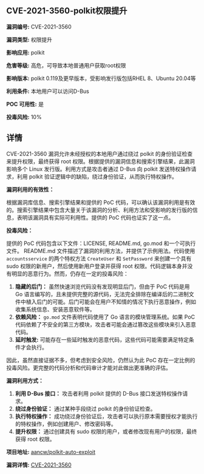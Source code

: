 ## CVE-2021-3560-polkit权限提升

**漏洞编号:** CVE-2021-3560

**漏洞类型:** 权限提升

**影响应用:** polkit

**危害等级:** 高危，可导致本地普通用户获取root权限

**影响版本:** polkit 0.119及更早版本，受影响发行版包括RHEL 8、Ubuntu 20.04等

**利用条件:** 本地用户可以访问D-Bus

**POC 可用性:** 是

**投毒风险:** 10%

## 详情

CVE-2021-3560 漏洞允许未经授权的本地用户通过绕过 polkit 的身份验证检查来提升权限，最终获得 root 权限。根据提供的漏洞信息和搜索引擎结果，此漏洞影响多个 Linux 发行版。利用方式是攻击者通过 D-Bus 向 polkit 发送特权操作请求，利用 polkit 验证逻辑中的缺陷，绕过身份验证，从而执行特权操作。

**漏洞利用的有效性：**

根据漏洞库信息、搜索引擎结果和提供的 PoC 代码，可以确认该漏洞利用是有效的。搜索引擎结果中包含大量关于该漏洞的分析、利用方法和受影响的发行版的信息，表明该漏洞具有实际可利用性。提供的 PoC 代码也证实了这一点。

**投毒风险：**

提供的 PoC 代码包含以下文件：LICENSE, README.md, go.mod 和一个可执行文件。 README.md 文件描述了漏洞的利用方法，并提供了示例用法。代码使用 `accountsservice` 的两个特权方法 `CreateUser` 和 `SetPassword` 来创建一个具有 sudo 权限的新用户，然后使用新用户登录并获得 root 权限。代码逻辑本身并没有明显的恶意行为。然而，仍存在一定的投毒风险：

1.  **隐藏的后门：** 虽然快速浏览代码没有发现明显后门，但由于 PoC 代码是用 Go 语言编写的，且未提供完整的源代码，无法完全排除在编译后的二进制文件中植入后门的可能。后门可能会在用户不知情的情况下执行恶意操作，例如收集系统信息、安装恶意软件等。
2.  **依赖风险：** `go.mod` 文件表明代码使用了 Go 语言的模块管理系统。如果 PoC 代码依赖了不安全的第三方模块，攻击者可能会通过篡改这些模块来引入恶意代码。
3. **延时触发:** 可能存在一些延时触发的恶意代码，这些代码可能需要满足特定条件才会执行。

因此，虽然直接证据不多，但考虑到安全风险，仍然认为此 PoC 存在一定比例的投毒风险。更完整的代码分析和代码审计才能对此做出更准确的评估。

**漏洞利用方式：**

1.  **利用 D-Bus 接口：** 攻击者利用 polkit 提供的 D-Bus 接口发送特权操作请求。
2.  **绕过身份验证：** 通过某种手段绕过 polkit 的身份验证检查。
3.  **执行特权操作：** 成功绕过身份验证后，攻击者可以执行原本需要授权才能执行的特权操作，例如创建用户、修改密码等。
4.  **提升权限：** 通过创建具有 sudo 权限的用户，或者修改现有用户的权限，最终获得 root 权限。

**项目地址:** [aancw/polkit-auto-exploit](https://github.com/aancw/polkit-auto-exploit)

**漏洞详情:** [CVE-2021-3560](https://nvd.nist.gov/vuln/detail/CVE-2021-3560)